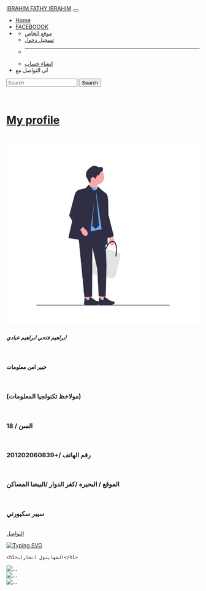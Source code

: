 <!DOCTYPE html>
<html lang="en">
<head>
    <meta charset="UTF-8">
    <meta name="viewport" content="width=
    , initial-scale=1.0">
    <link rel="stylesheet" href="hema.css">
    <link rel="stylesheet" href="https://cdn.jsdelivr.net/npm/bootstrap@5.3.3/dist/css/bootstrap.min.css">
    <title>ibrahim fathy ibrahim</title>
</head>
<body>



<div class="contenar">
    <nav class="navbar navbar-expand-lg bg-body-tertiary">
        <div class="container-fluid">
          <a class="navbar-brand" href="andix.html">IBRAHIM FATHY IBRAHIM</a>
          <button class="navbar-toggler" type="button" data-bs-toggle="collapse" data-bs-target="#navbarSupportedContent" aria-controls="navbarSupportedContent" aria-expanded="false" aria-label="Toggle navigation">
            <span class="navbar-toggler-icon"></span>
          </button>
          <div class="collapse navbar-collapse" id="navbarSupportedContent">
            <ul class="navbar-nav me-auto mb-2 mb-lg-0">
              <li class="nav-item">
                <a class="nav-link active" aria-current="page" href="andix.html">Home</a>
              </li>
              <li class="nav-item">
                <a class="nav-link" href="https://www.facebook.com/w1Hema">FACEBOOOK</a>
              </li>
              <li class="nav-item dropdown">
                <a class="nav-link dropdown-toggle" href="#" role="button" data-bs-toggle="dropdown" aria-expanded="false">
                </a>
                <ul class="dropdown-menu">
                  <li><a class="dropdown-item" href="#">موقع الخاص</a></li>
                  <li><a class="dropdown-item" href="logen.html">تسجيل دخول</a></li>
                  <li><hr class="dropdown-divider"></li>
                  <li><a class="dropdown-item" href="sinon.html">انشاء حساب</a></li>
                </ul>
              </li>
              <li class="nav-item">
                <a class="nav-link readonly" aria-readonly="true">لي التواصل مع</a>
              </li>
            </ul>
            <form class="d-flex" role="search">
              <input class="form-control me-2" type="search" placeholder="Search" aria-label="Search">
              <button class="btn btn-outline-success" type="submit">Search</button>
            </form>
          </div>
        </div>
      </nav>
</div>
<div>

<p>
    <br>
</p>
    <a href="#" class="d-inline-flex focus-ring py-1 px-2 text-decoration-none border rounded-2" style="--bs-focus-ring-x: 10px; --bs-focus-ring-y: 10px; --bs-focus-ring-blur: 4px">
        <h1>My profile</h1>
      </a>
   

<p>
    <br>
</p>

     
<div class="row g-0 bg-body-secondary position-relative">
    <div class="col-md-6 mb-md-0 p-md-4">
      <img src="undraw_undraw_undraw_undraw_businessman_e7v0_qrld_-1-_hvmv_(1)_ik9c.png" class="w-100" alt="...">
    </div>
    <div class="col-md-6 p-4 ps-md-0">
      <h5 class="mt-0">ابراهيم فتحي ابراهيم عبادي</h5>
      <br>
      <h4 class="mt-0">خبير امن معلومات</h4>
      <br>
      <h3 class="card-text">(مولاخظ تكنولجيا المعلومات)</h3>
      <br>
      <h3 class="card-text">السن / 18</h3>
      <br>
      <h3 class="card-text">رقم الهاتف /+201202060839</h3>
      <br>
      <h3 class="card-text">الموقع / البحيره /كفر الدوار /البيضا المساكن</h3>
      <br>
      <h3 class="card-text">سيبر سكيورتي </h3>
      <br>
      <a href="https://api.whatsapp.com/send?phone=01202060839" class="stretched-link">التواصل</a>
    </div>
  </div>

<p>
    <a href="https://git.io/typing-svg"><img src="https://readme-typing-svg.herokuapp.com?font=Fira+Code&pause=1000&color=F70000&width=435&lines=IBRAHIM+FATHY+IBRAHIM+Cyber+​​Security+01202060839" alt="Typing SVG" /></a>
</p>



    <h1>الشهايدول انجازات</h1>
</div>
<p>

</p>
<div id="carouselExampleSlidesOnly" class="carousel slide" data-bs-ride="carousel">
    <div class="carousel-inner">
      <div class="carousel-item active">
        <img src="https://github.com/user-attachments/assets/e7c8860c-55c7-453c-9935-3d37b5bda1f4" class="d-block w-100" alt="...">
      </div>
      <div class="carousel-item">
        <img src="https://github.com/user-attachments/assets/e87c643d-33a2-466f-905c-068268663b1e" class="d-block w-100" alt="...">
      </div>
      <div class="carousel-item">
        <img src="https://github.com/user-attachments/assets/fbb4981c-eb8a-4042-abe8-84d6f2c66f36" class="d-block w-100" alt="...">
      </div>
    </div>
  </div>

